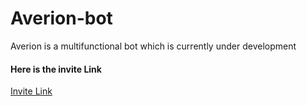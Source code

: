 # Averion-bot
Averion is a multifunctional bot which is currently under development

#### Here is the invite Link
[Invite Link](https://discord.com/api/oauth2/authorize?client_id=851725121164541972&permissions=4227329783&scope=bot)
